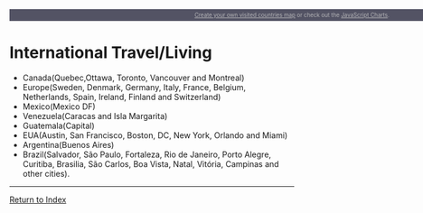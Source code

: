 <script src="https://www.amcharts.com/lib/3/ammap.js" type="text/javascript"></script>
<script src="https://www.amcharts.com/lib/3/maps/js/worldHigh.js" type="text/javascript"></script>
<script src="https://www.amcharts.com/lib/3/themes/dark.js" type="text/javascript"></script>
<div id="mapdiv" style="width: 1000px; height: 450px;"></div>
<div style="width: 1000px; font-size: 70%; padding: 5px 0; text-align: center; background-color: #535364; margin-top: 1px; color: #B4B4B7;"><a href="https://www.amcharts.com/visited_countries/" style="color: #B4B4B7;">Create your own visited countries map</a> or check out the <a href="https://www.amcharts.com/" style="color: #B4B4B7;">JavaScript Charts</a>.</div>
<script type="text/javascript">
var map = AmCharts.makeChart("mapdiv",{
type: "map",
theme: "dark",
projection: "mercator",
panEventsEnabled : true,
backgroundColor : "#535364",
backgroundAlpha : 1,
zoomControl: {
zoomControlEnabled : true
},
dataProvider : {
map : "worldHigh",
getAreasFromMap : true,
areas :
[
	{
		"id": "BE",
		"showAsSelected": true
	},
	{
		"id": "DK",
		"showAsSelected": true
	},
	{
		"id": "FI",
		"showAsSelected": true
	},
	{
		"id": "FR",
		"showAsSelected": true
	},
	{
		"id": "DE",
		"showAsSelected": true
	},
	{
		"id": "IE",
		"showAsSelected": true
	},
	{
		"id": "IT",
		"showAsSelected": true
	},
	{
		"id": "NL",
		"showAsSelected": true
	},
	{
		"id": "ES",
		"showAsSelected": true
	},
	{
		"id": "SE",
		"showAsSelected": true
	},
	{
		"id": "CH",
		"showAsSelected": true
	},
	{
		"id": "VA",
		"showAsSelected": true
	},
	{
		"id": "CA",
		"showAsSelected": true
	},
	{
		"id": "GT",
		"showAsSelected": true
	},
	{
		"id": "MX",
		"showAsSelected": true
	},
	{
		"id": "US",
		"showAsSelected": true
	},
	{
		"id": "AR",
		"showAsSelected": true
	},
	{
		"id": "BR",
		"showAsSelected": true
	},
	{
		"id": "GY",
		"showAsSelected": true
	},
	{
		"id": "VE",
		"showAsSelected": true
	}
]
},
areasSettings : {
autoZoom : true,
color : "#B4B4B7",
colorSolid : "#84ADE9",
selectedColor : "#84ADE9",
outlineColor : "#666666",
rollOverColor : "#9EC2F7",
rollOverOutlineColor : "#000000"
}
});
</script>

# International Travel/Living

- Canada(Quebec,Ottawa, Toronto, Vancouver and Montreal)
- Europe(Sweden, Denmark, Germany, Italy, France, Belgium, Netherlands, Spain, Ireland, Finland and Switzerland)
- Mexico(Mexico DF)
- Venezuela(Caracas and Isla Margarita)
- Guatemala(Capital)
- EUA(Austin, San Francisco, Boston, DC, New York, Orlando and Miami)
- Argentina(Buenos Aires) 
- Brazil(Salvador, São Paulo, Fortaleza, Rio de Janeiro, Porto Alegre, Curitiba, Brasilia, São Carlos, Boa Vista, Natal, Vitória, Campinas and other cities).

---
[Return to Index](index.html)
